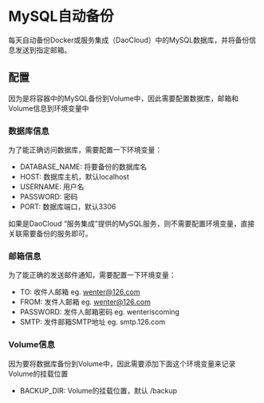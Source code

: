 # MySQL自动备份

每天自动备份Docker或服务集成（DaoCloud）中的MySQL数据库，并将备份信息发送到指定邮箱。

## 配置

因为是将容器中的MySQL备份到Volume中，因此需要配置数据库，邮箱和Volume信息到环境变量中

### 数据库信息

为了能正确访问数据库，需要配置一下环境变量：

+ DATABASE_NAME: 将要备份的数据库名
+ HOST: 数据库主机，默认localhost
+ USERNAME: 用户名 
+ PASSWORD: 密码
+ PORT: 数据库端口，默认3306

如果是DaoCloud “服务集成”提供的MySQL服务，则不需要配置环境变量，直接关联需要备份的服务即可。

### 邮箱信息

为了能正确的发送邮件通知，需要配置一下环境变量：

+ TO: 收件人邮箱 eg. wenter@126.com
+ FROM: 发件人邮箱 eg. wenter@126.com
+ PASSWORD: 发件人邮箱密码 eg. wenteriscoming
+ SMTP: 发件邮箱SMTP地址 eg. smtp.126.com

### Volume信息

因为要将数据库备份到Volume中，因此需要添加下面这个环境变量来记录Volume的挂载位置

+ BACKUP_DIR: Volume的挂载位置，默认 /backup

